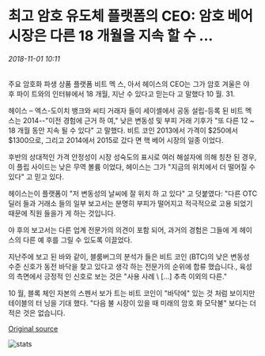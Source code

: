 # 최고 암호 유도체 플랫폼의 CEO: 암호 베어 시장은 다른 18 개월을 지속 할 수 ...

###### 2018-11-01 10:11

주요 암호화 파생 상품 플랫폼 비트 멕 스, 아서 헤이스의 CEO는 그가 암호 겨울은 야 후 파이 트와의 인터뷰에서 18 개월, 지난 수 있다고 믿는다 고 말했다 10 월. 31.

헤이스 – 엑스-도이치 뱅크와 씨티 거래자 들이 세이셸에서 공동 설립-등록 된 비트 멕 스는 2014--"이전 경험에 근거 하 여," 낮은 변동성 및 부피 거래 기후가 "또 다른 12 ~ 18 개월 동안 지속 될 수 있다" 고 말했다. 비트 코인 2013에서 가격이 $250에서 $1300으로, 그리고 2014에서 2015로 갔다 면 핵 베어 시장의 일종 이었다.

후반의 상대적인 가격 안정성이 시장 성숙도의 표시로 여러 해설자에 의해 칭찬 된 경우,이 플립 사이드는 낮은 무역 볼륨 이었다, 헤이스는 그가 "지금의 위치에서 더 떨어질 수 있다" 고 믿고 있다.

헤이스는이 플랫폼이 "저 변동성의 날씨에 잘 위치 하 고 있다" 고 덧붙였다: "다른 OTC 딜러 들과 거래소 들의 일부 보고서는 분명히 부피가 떨어지고 적극적으로 고용 되었기 때문에 직원 들을가 게 하는 것입니다.

야 후의 보고서는 다른 업계 전문가의 의견이 포함 되어, 과거의 경험은 그들에 게 헤이스의 다른 예 후를 그릴 수 있도록 이끌었다.

지난주에 보고 된 바와 같이, 블룸버그의 분석가 들은 비트 코인 (BTC)의 낮은 변동성 수준 신호가 동전 바닥을 찾고 있다고 생각 하는 전문가의 순위에 합류 했습니다., 육성의 측면에서 긍정적 인 신호로 보는 것은 "사용 사례 \ [...] 추측 이외의 다른."

10 월, 블록 체인 자본의 스펜서 보가 트는 비트 코인이 "바닥에" 있는 것 처럼 보이지만 테이블의 터 닝을 기대 했다. "다음 불 시장이 있을 때 미래의 암호 화 모닥불" 보다는 더 적은 것은 없습니다.

[Original source](https://cointelegraph.com/news/ceo-of-top-crypto-derivatives-platform-crypto-bear-market-could-last-another-18-months)

![stats](https://c.statcounter.com/11760860/0/a89fa40b/1/ "stats")